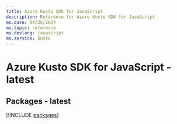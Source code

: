 ```yaml
---
title: Azure Kusto SDK for JavaScript
description: Reference for Azure Kusto SDK for JavaScript
ms.date: 04/26/2024
ms.topic: reference
ms.devlang: javascript
ms.service: kusto
---
```

# Azure Kusto SDK for JavaScript - latest
## Packages - latest
[!INCLUDE [packages](kusto-index.md)]